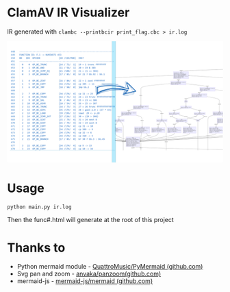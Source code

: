 # ClamAV IR Visualizer

IR generated with `clambc --printbcir print_flag.cbc > ir.log`

![pic](asset/pic.png)

# Usage

```
python main.py ir.log
```

Then the func#.html will generate at the root of this project

# Thanks to

- Python mermaid module -  [QuattroMusic/PyMermaid (github.com)](https://github.com/QuattroMusic/PyMermaid)
- Svg pan and zoom - [anvaka/panzoom(github.com)](https://github.com/anvaka/panzoom)
- mermaid-js - [mermaid-js/mermaid (github.com)](https://github.com/mermaid-js/mermaid)
